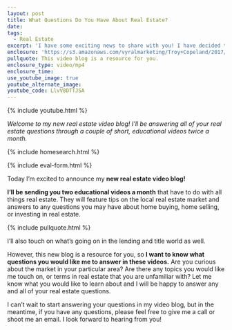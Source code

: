 ```yaml
---
layout: post
title: What Questions Do You Have About Real Estate?
date:
tags:
  - Real Estate
excerpt: 'I have some exciting news to share with you! I have decided to start a real estate video blog to answer any and all of your real estate questions. I’ll be sending out two videos a month answering your questions about buying or selling a home, investing in real estate, or anything else you want to learn more about. I want this blog to be a resource for you, so please let me know what you would like to find out about the market. To get a sneak peek of what your new real estate resource can do for you, watch this short video.'
enclosure: 'https://s3.amazonaws.com/vyralmarketing/Troy+Copeland/2017/Troy+Copeland+Welcome+To+Blog+edit.mp4'
pullquote: This video blog is a resource for you.
enclosure_type: video/mp4
enclosure_time:
use_youtube_image: true
youtube_alternate_image:
youtube_code: LlvV8DTTJSA
---
```



{% include youtube.html %}

*Welcome to my new real estate video blog! I’ll be answering all of your real estate questions through a couple of short, educational videos twice a month.&nbsp;*

{% include homesearch.html %}

{% include eval-form.html %}

Today I’m excited to announce my **new real estate video blog!**&nbsp;

**I’ll be sending you two educational videos a month** that have to do with all things real estate. They will feature tips on the local real estate market and answers to any questions you may have about home buying, home selling, or investing in real estate.&nbsp;

{% include pullquote.html %}

I’ll also touch on what’s going on in the lending and title world as well.&nbsp;

However, this new blog is a resource for you, so **I want to know what questions you would like me to answer in these videos.** Are you curious about the market in your particular area? Are there any topics you would like me touch on, or terms in real estate that you are unfamiliar with? Let me know what you would like to learn about and I will be happy to answer any and all of your real estate questions.&nbsp;

I can’t wait to start answering your questions in my video blog, but in the meantime, if you have any questions, please feel free to give me a call or shoot me an email. I look forward to hearing from you!&nbsp;